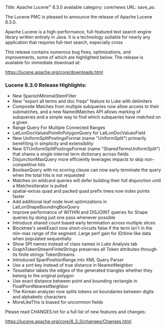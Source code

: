 Title: Apache Lucene™ 8.3.0 available
category: core/news
URL: 
save_as: 

The Lucene PMC is pleased to announce the release of Apache Lucene 8.3.0.

Apache Lucene is a high-performance, full-featured text search engine library written entirely in Java. It is a technology suitable for nearly any application that requires full-text search, especially cross

This release contains numerous bug fixes, optimizations, and improvements, some of which are highlighted below. The release is available for immediate download at:

  <https://lucene.apache.org/core/downloads.html>

### Lucene 8.3.0 Release Highlights:

  * New SpanishMinimalStemFilter
  * New "export all terms and doc freqs" feature to Luke with delimiters
  * Composite Matches from multiple subqueries now allow access to their submatches, and a new NamedMatches API allows marking of subqueries and a simple way to find which subqueries have matched on a given
  * Range Query For Multiple Connected Ranges
  * LatLonDocValuesPointInPolygonQuery for LatLonDocValuesField
  * New UniformSplitPostingsFormat (name "UniformSplit") primarily benefiting in simplicity and extensibility
  * New STUniformSplitPostingsFormat (name "SharedTermsUniformSplit") that shares a single internal term dictionary across fields
  * DisjunctionMaxQuery more efficiently leverages impacts to skip non-competitive hits
  * BooleanQuery with no scoring clause can now early terminate the query when the total hits is not requested
  * Matches on wildcard queries will defer building their full disjunction until a MatchesIterator is pulled
  * spatial-extras quad and packed quad prefix trees now index points faster
  * Add additional leaf node level optimizations in LatLonShapeBoundingBoxQuery
  * Improve performance of WITHIN and DISJOINT queries for Shape queries by doing just one pass whenever possible
  * Introduce shared count based early termination across multiple slices
  * Blocktree's seekExact now short-circuits false if the term isn't in the min-max range of the segment. Large perf gain for ID/time like data when populated sequentially
  * Show SPI names instead of class names in Luke Analysis tab
  * GraphTokenStreamFiniteStrings preserves all Token attributes through its finite strings TokenStreams
  * Introduced SpanPositionRange into XML Query Parser
  * Use a sort key instead of true distance in NearestNeighbor
  * Tessellator labels the edges of the generated triangles whether they belong to the original polygon
  * Use exact distance between point and bounding rectangle in FloatPointNearestNeighbor
  * The Korean analyzer now splits tokens on boundaries between digits and alphabetic characters
  * MoreLikeThis is biased for uncommon fields


Please read CHANGES.txt for a full list of new features and changes:

  <https://lucene.apache.org/core/8_3_0/changes/Changes.html>
